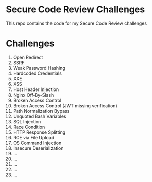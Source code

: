 # Secure Code Review Challenges

This repo contains the code for my Secure Code Review challenges

# Challenges

1. Open Redirect
2. SSRF
3. Weak Password Hashing
4. Hardcoded Credentials
5. XXE
6. XSS
7. Host Header Injection
8. Nginx Off-By-Slash
9. Broken Access Control
10. Broken Access Control (JWT missing verification)
11. Path Normalization Bypass
12. Unquoted Bash Variables
13. SQL Injection
14. Race Condition
15. HTTP Response Splitting
16. RCE via File Upload
17. OS Command Injection
18. Insecure Deserialization
19. ...
20. ...
21. ...
22. ...
23. ...